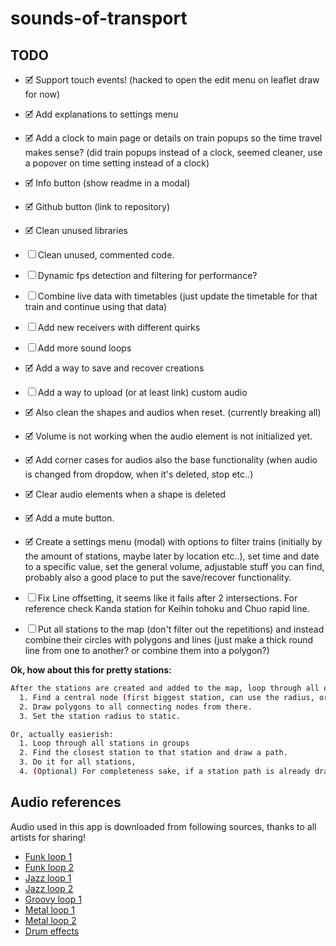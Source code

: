 # sounds-of-transport

## TODO

- 🗹 Support touch events! (hacked to open the edit menu on leaflet draw for now)
- 🗹 Add explanations to settings menu
- 🗹 Add a clock to main page or details on train popups so the time travel makes sense? (did train popups instead of a clock, seemed cleaner, use a popover on time setting instead of a clock)
- 🗹 Info button (show readme in a modal)
- 🗹 Github button (link to repository)
- 🗹 Clean unused libraries
- ☐ Clean unused, commented code.
- ☐ Dynamic fps detection and filtering for performance?
- ☐ Combine live data with timetables (just update the timetable for that train and continue using that data)
- ☐ Add new receivers with different quirks
- ☐ Add more sound loops
- 🗹 Add a way to save and recover creations
- ☐ Add a way to upload (or at least link) custom audio

- 🗹 Also clean the shapes and audios when reset. (currently breaking all)
- 🗹 Volume is not working when the audio element is not initialized yet.

- 🗹 Add corner cases for audios also the base functionality (when audio is changed from dropdow, when it's deleted, stop etc..)
- 🗹 Clear audio elements when a shape is deleted
- 🗹 Add a mute button.
- 🗹 Create a settings menu (modal) with options to filter trains (initially by the amount of stations, maybe later by location etc..), set time and date to a specific value, set the general volume, adjustable stuff you can find, probably also a good place to put the save/recover functionality.

- ☐ Fix Line offsetting, it seems like it fails after 2 intersections. For reference check Kanda station for Keihin tohoku and Chuo rapid line.
- ☐ Put all stations to the map (don't filter out the repetitions) and instead combine their circles with polygons and lines (just make a thick round line from one to another? or combine them into a polygon?)

**Ok, how about this for pretty stations:**

```bash
After the stations are created and added to the map, loop through all of them grouping by name (or using trains property):
  1. Find a central node (first biggest station, can use the radius, or add a meta option during initialization)
  2. Draw polygons to all connecting nodes from there.
  3. Set the station radius to static.

Or, actually easierish:
  1. Loop through all stations in groups
  2. Find the closest station to that station and draw a path.
  3. Do it for all stations,
  4. (Optional) For completeness sake, if a station path is already drawn (keep an array for duplicates), skip.
```

## Audio references

Audio used in this app is downloaded from following sources, thanks to all artists for sharing!

- [Funk loop 1](https://www.looperman.com/loops/detail/49460/west-coast-wah-funk-riff-by-mchn-free-90bpm-hip-hop-electric-guitar-loop)
- [Funk loop 2](https://www.looperman.com/loops/detail/189996/funky-floor-140-140bpm-trap-electric-guitar-loop)
- [Jazz loop 1](https://www.looperman.com/loops/detail/103595/jazz-sweep-guitar-lick-by-zacwilkins-free-90bpm-jazz-electric-guitar-loop)
- [Jazz loop 2](https://www.looperman.com/loops/detail/103705/common-swing-jazz-progression-86bpm-jazz-electric-guitar-loop)
- [Groovy loop 1](https://www.looperman.com/loops/detail/414/omar-phased-guitar-groove-1-by-omar_s-free-120bpm-funk-electric-guitar-loop)
- [Metal loop 1](https://www.looperman.com/loops/detail/1681/rei-hammer-03-d-140-by-rei4real-free-140bpm-heavy-metal-electric-guitar-loop)
- [Metal loop 2](https://www.looperman.com/loops/detail/80668/sinthetic-metal-guitar-riff-2-stereo-150-by-sintheticrecords-free-150bpm-heavy-metal-electric-guitar-loop)
- [Drum effects](http://free-loops.com/)
